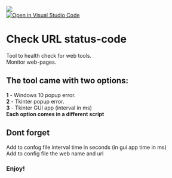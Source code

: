 ![](https://visitor-badge.glitch.me/badge?page_id=Yoas1.check_url_status_code)</br>
[![Open in Visual Studio Code](https://img.shields.io/static/v1?logo=visualstudiocode&label=&message=Open%20in%20Visual%20Studio%20Code&labelColor=2c2c32&color=007acc&logoColor=007acc)](https://open.vscode.dev/Yoas1/check_url_status_code)</br>

# Check URL status-code
Tool to health check for web tools. <br />
Monitor web-pages.


## The tool came with two options:
**1** - Windows 10 popup error. <br />
**2** - Tkinter popup error. <br />
**3** - Tkinter GUI app (interval in ms) <br />
**Each option comes in a different script**


## Dont forget
Add to confog file interval time in seconds (in gui app time in ms)</br>
Add to config file the web name and url 


### Enjoy!
